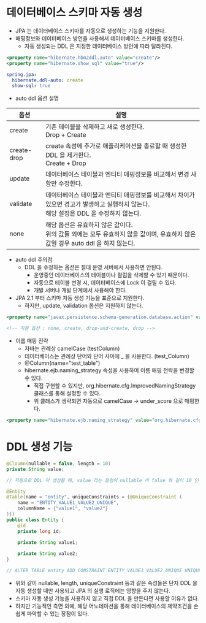 # 데이터베이스 스키마 자동 생성

* JPA 는 데이터베이스 스키마를 자동으로 생성하는 기능을 지원한다.
* 매핑정보와 데이터베이스 방언을 사용해서 데이터베이스 스키마를 생성한다.
    * 자동 생성되는 DDL 은 지정한 데이터베이스 방언에 따라 달라진다.

```xml
<property name="hibernate.hbm2ddl.auto" value="create"/>
<property name="hibernate.show_sql" value="true"/>
```

```yaml
spring.jpa:
  hibernate.ddl-auto: create
  show-sql: true
```

* auto ddl 옵션 설명

| 옵션 | 설명 |
| ---- | ---- |
| create | 기존 테이블을 삭제하고 새로 생성한다. <br/> Drop + Create |
| create-drop | create 속성에 추가로 애플리케이션을 종료할 때 생성한 DDL 을 제거한다. <br/> Create + Drop |
| update | 데이터베이스 테이블과 엔티티 매핑정보를 비교해서 변경 사항만 수정한다. |
| validate | 데이터베이스 테이블과 엔티티 매핑정보를 비교해서 차이가 있으면 경고가 발생하고 실행하지 않는다. <br/> 해당 설정은 DDL 을 수정하지 않는다. |
| none | 해당 옵션은 유효하지 않은 값이다. <br/> 위의 값들 외에는 모두 유효하지 않을 값이며, 유효하지 않은 값일 경우 auto ddl 을 하지 않는다. |

* auto ddl 주의점
    * DDL 을 수정하는 옵션은 절대 운영 서버에서 사용하면 안된다.
        * 운영중인 데이터베이스의 테이블이나 컬럼을 삭제할 수 있기 때문이다.
        * 자동으로 테이블 변경 시, 데이터베이스에 Lock 이 걸릴 수 있다.
        * 개발 서버나 개발 단계에서 사용해야 한다.
* JPA 2.1 부터 스키마 자동 생성 기능을 표준으로 지원한다.
    * 하지만, update, validation 옵션은 지원하지 않는다.

```xml
<property name="javax.persistence.schema-generation.database.action" value="..."/>

<!-- 지원 옵션 : none, create, drop-and-create, drop --> 
```

* 이름 매핑 전략
    * 자바는 관례상 camelCase (testColumn)
    * 데이터베이스는 관례상 단어와 단어 사이에 _ 을 사용한다. (test_Column)
    * @Column(name="test_table")
    * hibernate.ejb.naming_strategy 속성을 사용하여 이름 매핑 전략을 변경할 수 있다.
        * 직접 구현할 수 있지만, org.hibernate.cfg.ImprovedNamingStrategy 클래스를 통해 설정할 수 있다.
        * 위 클래스가 생략되면 자동으로 camelCase -> under_score 으로 매핑한다.

```xml
<property name="hibernate.ejb.naming_strategy" value="org.hibernate.cfg.ImprovedNamingStrategy"/>
```

# DDL 생성 기능

```java
@Cloumn(nullable = false, length = 10)
private String value;

// 자동으로 DDL 이 생성될 때, value 라는 컬럼이 nullable 이 false 와 길이 10 인 컬럼이 생성된다.

@Entity
@Table(name = "entity", uniqueConstraints = {@UniqueConstraint (
    name = "ENTITY_VALUE1_VALUE2_UNIQUE",
    columnName = {"value1", "value2"}
)})
public class Entity {
    @Id
    private long id;
    
    private String value1;

    private String value2;
}

// ALTER TABLE entity ADD CONSTRAINT ENTITY_VALUE1_VALUE2_UNIQUE UNIQUE(value1, value2)
```

* 위와 같이 nullable, length, uniqueConstraint 등과 같은 속성들은 단지 DDL 을 자동 생성할 때만 사용되고 JPA 의 실행 로직에는 영향을 주지 않는다.
* 스키마 자동 생성 기능을 사용하지 않고 직접 DDL 을 만든다면 사용할 이유가 없다.
* 하지만 기능적인 측면 외에, 해당 어노테이션을 통해 데이터베이스의 제약조건을 손쉽게 파악할 수 있는 장점이 있다.
